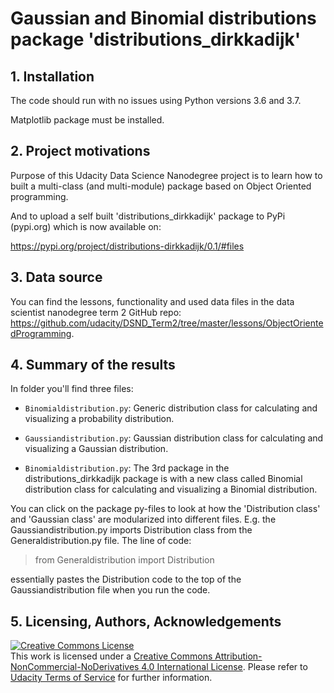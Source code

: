 

# Gaussian and Binomial distributions package 'distributions_dirkkadijk'




## 1. Installation

 The code should run with no issues using Python versions 3.6 and 3.7.
 
 Matplotlib package must be installed.



## 2. Project motivations

Purpose of this Udacity Data Science Nanodegree project is to learn how to built a multi-class (and multi-module) package based on Object Oriented programming.

And to upload a self built 'distributions_dirkkadijk' package to PyPi (pypi.org) which is now available on:

https://pypi.org/project/distributions-dirkkadijk/0.1/#files



## 3. Data source

You can find the lessons, functionality and used data files in the data scientist nanodegree term 2 GitHub repo:
https://github.com/udacity/DSND_Term2/tree/master/lessons/ObjectOrientedProgramming.



## 4. Summary of the results


In folder you'll find three files:

- `Binomialdistribution.py`: Generic distribution class for calculating and visualizing a probability distribution.

- `Gaussiandistribution.py`: Gaussian distribution class for calculating and visualizing a Gaussian distribution.

- `Binomialdistribution.py`: The 3rd package in the distributions_dirkkadijk package is with a new class called Binomial distribution class for calculating and visualizing a Binomial distribution.

You can click on the package py-files to look at how the 'Distribution class' and 'Gaussian class' are modularized into different files. 
E.g. the Gaussiandistribution.py imports Distribution class from the Generaldistribution.py file. The line of code:

>from Generaldistribution import Distribution


essentially pastes the Distribution code to the top of the Gaussiandistribution file when you run the code.


## 5. Licensing, Authors, Acknowledgements


 <a rel="license" href="http://creativecommons.org/licenses/by-nc-nd/4.0/"><img alt="Creative Commons License" style="border-width:0" src="https://i.creativecommons.org/l/by-nc-nd/4.0/88x31.png" /></a><br />This work is licensed under a <a rel="license" href="http://creativecommons.org/licenses/by-nc-nd/4.0/">Creative Commons Attribution-NonCommercial-NoDerivatives 4.0 International License</a>. Please refer to [Udacity Terms of Service](https://www.udacity.com/legal) for further information.
